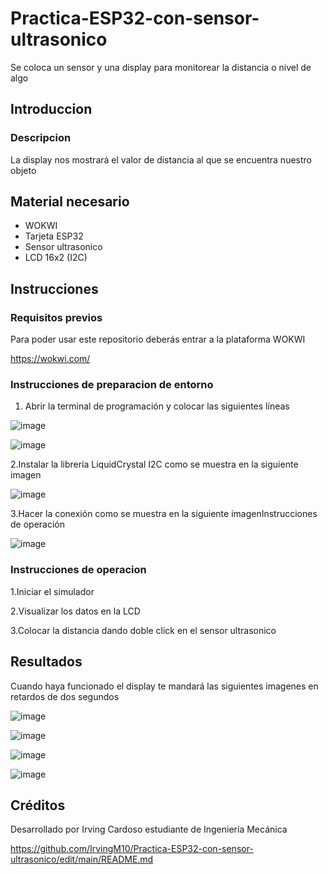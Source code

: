 # Practica-ESP32-con-sensor-ultrasonico
Se coloca un sensor y una display para monitorear la distancia o nivel de algo

## Introduccion

### Descripcion

La display nos mostrará el valor de distancia al que se encuentra nuestro objeto

## Material necesario 

- WOKWI
- Tarjeta ESP32
- Sensor ultrasonico
- LCD 16x2 (I2C)

## Instrucciones 

### Requisitos previos 

Para poder usar este repositorio deberás entrar a la plataforma WOKWI

https://wokwi.com/

### Instrucciones de preparacion de entorno

1. Abrir la terminal de programación y  colocar las siguientes líneas

![image](https://github.com/user-attachments/assets/04340cc7-23ca-4f4f-be8b-04704e0c7857)

![image](https://github.com/user-attachments/assets/4ba612de-e60e-4458-a1ee-86ba0c40a53c)

2.Instalar la librería LiquidCrystal I2C como se muestra en la siguiente imagen

![image](https://github.com/user-attachments/assets/b011e4d2-4f9f-4540-b711-a4827bbf83cb)

3.Hacer la conexión como se muestra en la siguiente imagenInstrucciones de operación

![image](https://github.com/user-attachments/assets/28e343cb-cbda-482c-b5f3-19282017765e)

### Instrucciones de operacion

1.Iniciar el simulador

2.Visualizar los datos en la LCD

3.Colocar la distancia dando doble click en el sensor ultrasonico

## Resultados

Cuando haya funcionado el display te mandará las siguientes imagenes en retardos de dos segundos

![image](https://github.com/user-attachments/assets/15aaa991-16f0-42e9-98f4-32c2b8164e76)

![image](https://github.com/user-attachments/assets/43b97548-d620-4983-9bad-2d4f1c1af69f)

![image](https://github.com/user-attachments/assets/fe899c97-3b7e-4077-ad9d-2a1906066612)

![image](https://github.com/user-attachments/assets/e4b69aed-b718-440a-988a-c280a012bce7)


## Créditos

Desarrollado por Irving Cardoso estudiante de Ingeniería Mecánica

https://github.com/IrvingM10/Practica-ESP32-con-sensor-ultrasonico/edit/main/README.md





